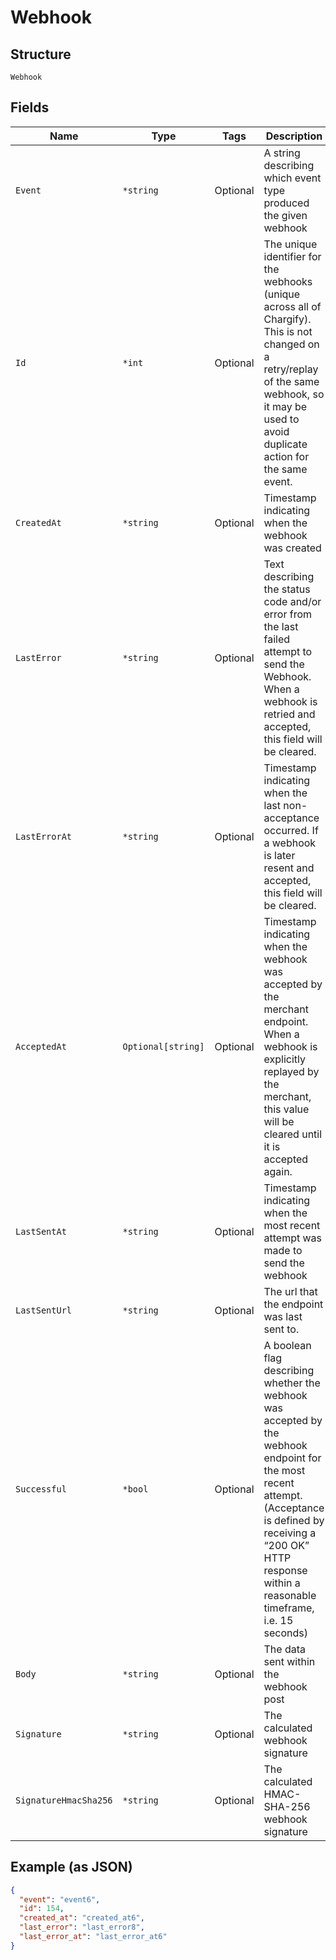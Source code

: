 
# Webhook

## Structure

`Webhook`

## Fields

| Name | Type | Tags | Description |
|  --- | --- | --- | --- |
| `Event` | `*string` | Optional | A string describing which event type produced the given webhook |
| `Id` | `*int` | Optional | The unique identifier for the webhooks (unique across all of Chargify). This is not changed on a retry/replay of the same webhook, so it may be used to avoid duplicate action for the same event. |
| `CreatedAt` | `*string` | Optional | Timestamp indicating when the webhook was created |
| `LastError` | `*string` | Optional | Text describing the status code and/or error from the last failed attempt to send the Webhook. When a webhook is retried and accepted, this field will be cleared. |
| `LastErrorAt` | `*string` | Optional | Timestamp indicating when the last non-acceptance occurred. If a webhook is later resent and accepted, this field will be cleared. |
| `AcceptedAt` | `Optional[string]` | Optional | Timestamp indicating when the webhook was accepted by the merchant endpoint. When a webhook is explicitly replayed by the merchant, this value will be cleared until it is accepted again. |
| `LastSentAt` | `*string` | Optional | Timestamp indicating when the most recent attempt was made to send the webhook |
| `LastSentUrl` | `*string` | Optional | The url that the endpoint was last sent to. |
| `Successful` | `*bool` | Optional | A boolean flag describing whether the webhook was accepted by the webhook endpoint for the most recent attempt. (Acceptance is defined by receiving a “200 OK” HTTP response within a reasonable timeframe, i.e. 15 seconds) |
| `Body` | `*string` | Optional | The data sent within the webhook post |
| `Signature` | `*string` | Optional | The calculated webhook signature |
| `SignatureHmacSha256` | `*string` | Optional | The calculated HMAC-SHA-256 webhook signature |

## Example (as JSON)

```json
{
  "event": "event6",
  "id": 154,
  "created_at": "created_at6",
  "last_error": "last_error8",
  "last_error_at": "last_error_at6"
}
```

